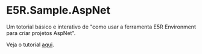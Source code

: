 E5R.Sample.AspNet
=================

Um totorial básico e interativo de "como usar a ferramenta E5R Environment para criar projetos AspNet".

Veja o tutorial [aqui](doc/TUTORIAL.md).